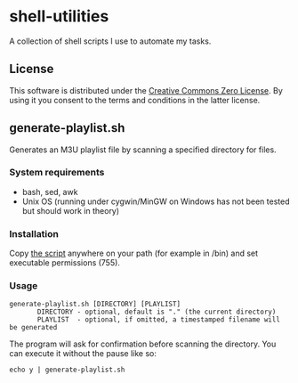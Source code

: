 # shell-utilities
A collection of shell scripts I use to automate my tasks.

## License
This software is distributed under the [Creative Commons Zero License](https://github.com/vbachvarov/shell-utilities/blob/main/LICENSE). By using it you consent to the terms and conditions in the latter license.

## generate-playlist.sh
Generates an M3U playlist file by scanning a specified directory for files.
### System requirements
* bash, sed, awk
* Unix OS (running under cygwin/MinGW on Windows has not been tested but should work in theory)
### Installation
Copy [the script](https://github.com/vbachvarov/shell-utilities/blob/main/generate-playlist.sh) anywhere on your path (for example in /bin) and set executable permissions (755).
### Usage
```
generate-playlist.sh [DIRECTORY] [PLAYLIST]
       DIRECTORY - optional, default is "." (the current directory)
       PLAYLIST  - optional, if omitted, a timestamped filename will be generated
```
The program will ask for confirmation before scanning the directory. You can execute it without the pause like so:
```
echo y | generate-playlist.sh
```
